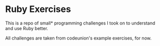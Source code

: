 # Ruby Exercises

This is a repo of small* programming challenges I took on
to understand and use Ruby better.

All challenges are taken from codeunion's example exercises, for now.
